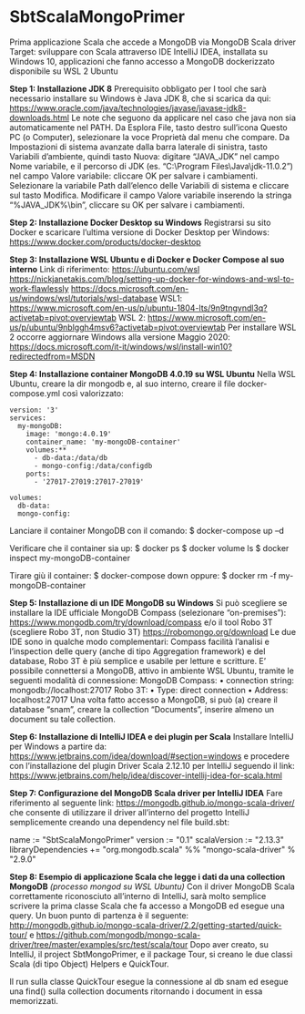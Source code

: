 # SbtScalaMongoPrimer
Prima applicazione Scala che accede a MongoDB via MongoDB Scala driver
Target: sviluppare con Scala attraverso IDE IntelliJ IDEA, installata su Windows 10, applicazioni che fanno accesso a MongoDB dockerizzato disponibile su WSL 2 Ubuntu

**Step 1: Installazione JDK 8**
Prerequisito obbligato per I tool che sarà necessario installare su Windows è Java JDK 8, che si scarica da qui:
https://www.oracle.com/java/technologies/javase/javase-jdk8-downloads.html
Le note che seguono da applicare nel caso che java non sia automaticamente nel PATH.
Da Esplora File, tasto destro sull’icona Questo PC (o Computer), selezionare la voce Proprietà dal menu che compare. Da Impostazioni di sistema avanzate dalla barra laterale di sinistra, tasto Variabili d’ambiente, quindi tasto Nuova: digitare “JAVA_JDK” nel campo Nome variabile, e il percorso di JDK (es. “C:\Program Files\Java\jdk-11.0.2”) nel campo Valore variabile: cliccare OK per salvare i cambiamenti.
Selezionare la variabile Path dall’elenco delle Variabili di sistema e cliccare sul tasto Modifica. Modificare il campo Valore variabile inserendo la stringa “%JAVA_JDK%\bin”, cliccare su OK per salvare i cambiamenti.

**Step 2: Installazione Docker Desktop su Windows**
Registrarsi su sito Docker e scaricare l’ultima versione di Docker Desktop per Windows:
https://www.docker.com/products/docker-desktop

**Step 3: Installazione WSL Ubuntu e di Docker e Docker Compose al suo interno**
Link di riferimento:
https://ubuntu.com/wsl
https://nickjanetakis.com/blog/setting-up-docker-for-windows-and-wsl-to-work-flawlessly
https://docs.microsoft.com/en-us/windows/wsl/tutorials/wsl-database
WSL1:
https://www.microsoft.com/en-us/p/ubuntu-1804-lts/9n9tngvndl3q?activetab=pivot:overviewtab
WSL 2:
https://www.microsoft.com/en-us/p/ubuntu/9nblggh4msv6?activetab=pivot:overviewtab
Per installare WSL 2 occorre aggiornare Windows alla versione Maggio 2020:
https://docs.microsoft.com/it-it/windows/wsl/install-win10?redirectedfrom=MSDN

**Step 4: Installazione container MongoDB 4.0.19 su WSL Ubuntu**
Nella WSL Ubuntu, creare la dir mongodb e, al suo interno, creare il file docker-compose.yml così valorizzato:
```
version: '3'
services:
  my-mongoDB:
    image: 'mongo:4.0.19'
    container_name: 'my-mongoDB-container'
    volumes:**
      - db-data:/data/db
      - mongo-config:/data/configdb
    ports:
      - '27017-27019:27017-27019'

volumes:
  db-data:
  mongo-config:
```
Lanciare il container MongoDB con il comando:
$ docker-compose up –d

Verificare che il container sia up:
$ docker ps
$ docker volume ls
$ docker inspect my-mongoDB-container

Tirare giù il container:
$ docker-compose down
oppure:
$ docker rm -f my-mongoDB-container

**Step 5: Installazione di un IDE MongoDB su Windows**
Si può scegliere se installare la IDE ufficiale MongoDB Compass (selezionare “on-premises”):
https://www.mongodb.com/try/download/compass
e/o il tool Robo 3T (scegliere Robo 3T, non Studio 3T)
https://robomongo.org/download
Le due IDE sono in qualche modo complementari: Compass facilità l’analisi e l’inspection delle query (anche di tipo Aggregation framework) e del database, Robo 3T è più semplice e usabile per letture e scritture.
E’ possibile connettersi a MongoDB, attivo in ambiente WSL Ubuntu, tramite le seguenti modalità di connessione:
MongoDB Compass:
•	connection string: 	mongodb://localhost:27017
Robo 3T:
•	Type: 			direct connection
•	Address: 		localhost:27017
Una volta fatto accesso a MongoDB, si può (a) creare il database “snam”, creare la collection “Documents”, inserire almeno un document su tale collection.

**Step 6: Installazione di IntelliJ IDEA e dei plugin per Scala**
Installare IntelliJ per Windows a partire da:
https://www.jetbrains.com/idea/download/#section=windows
e procedere con l’installazione del plugin Driver Scala 2.12.10 per IntelliJ seguendo il link:
https://www.jetbrains.com/help/idea/discover-intellij-idea-for-scala.html

**Step 7: Configurazione del MongoDB Scala driver per IntelliJ IDEA**
Fare riferimento al seguente link:
https://mongodb.github.io/mongo-scala-driver/
che consente di utilizzare il driver all’interno del progetto IntelliJ semplicemente creando una dependency nel file build.sbt:

name := "SbtScalaMongoPrimer"
version := "0.1"
scalaVersion := "2.13.3"
libraryDependencies += "org.mongodb.scala" %% "mongo-scala-driver" % "2.9.0"

**Step 8: Esempio di applicazione Scala che legge i dati da una collection MongoDB** *(processo mongod su WSL Ubuntu)*
Con il driver MongoDB Scala correttamente riconosciuto all’interno di IntelliJ, sarà molto semplice scrivere la prima classe Scala che fa accesso a MongoDB ed esegue una query.
Un buon punto di partenza è il seguente:
http://mongodb.github.io/mongo-scala-driver/2.2/getting-started/quick-tour/
e
https://github.com/mongodb/mongo-scala-driver/tree/master/examples/src/test/scala/tour
Dopo aver creato, su IntelliJ, il project SbtMongoPrimer, e il package Tour, si creano le due classi Scala (di tipo Object) Helpers e QuickTour.

Il run sulla classe QuickTour esegue la connessione al db snam ed esegue una find() sulla collection documents ritornando i document in essa memorizzati.

